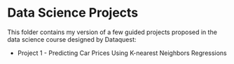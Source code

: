 # Data Science Projects

This folder contains my version of a few guided projects proposed in the data science course designed by Dataquest:

 - Project 1 - Predicting Car Prices Using K-nearest Neighbors Regressions
